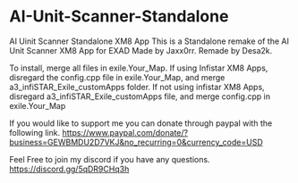 # AI-Unit-Scanner-Standalone
AI Uinit Scanner Standalone XM8 App
This is a Standalone remake of the AI Unit Scanner XM8 App for EXAD Made by Jaxx0rr.
Remade by Desa2k.

To install, merge all files in exile.Your_Map. 
If using Infistar XM8 Apps, disregard the config.cpp file in exile.Your_Map, and merge a3_infiSTAR_Exile_customApps folder.
If not using infistar XM8 Apps, disregard a3_infiSTAR_Exile_customApps file, and merge config.cpp in exile.Your_Map

If you would like to support me you can donate through paypal with the following link.
https://www.paypal.com/donate/?business=GEWBMDU2D7VKJ&no_recurring=0&currency_code=USD

Feel Free to join my discord if you have any questions.
https://discord.gg/5qDR9CHq3h
